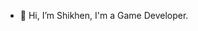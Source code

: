 - 👋 Hi, I’m Shikhen, I'm a Game Developer.

<!---
Shikhen/Shikhen is a ✨ special ✨ repository because its `README.md` (this file) appears on your GitHub profile.
You can click the Preview link to take a look at your changes.
--->
